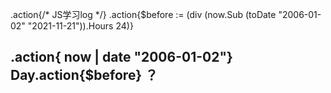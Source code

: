 .action{/* JS学习log */}
.action{$before := (div (now.Sub (toDate "2006-01-02" "2021-11-21")).Hours 24)}
## .action{ now | date "2006-01-02"} Day.action{$before} ？